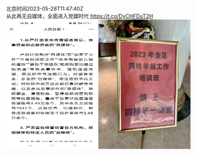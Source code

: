 北京时间2023-05-28T11:47:40Z<br>从此再无自媒体，全面进入党媒时代 https://t.co/DyCHFDuT2H<br><img src='/temp/image/2023/u-Month-5/1662666925099601920_0.jpg' width='250' height='350'><img src='/temp/image/2023/u-Month-5/1662666925099601920_1.jpg' width='250' height='350'><br><br>